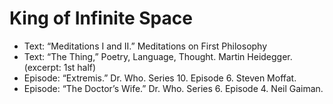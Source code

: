 # King of Infinite Space

* Text: “Meditations I and II.” Meditations on First Philosophy
* Text: “The Thing,” Poetry, Language, Thought. Martin Heidegger. (excerpt: 1st half)
* Episode: “Extremis.” Dr. Who. Series 10. Episode 6. Steven Moffat.
* Episode: “The Doctor’s Wife.” Dr. Who. Series 6. Episode 4. Neil Gaiman.
